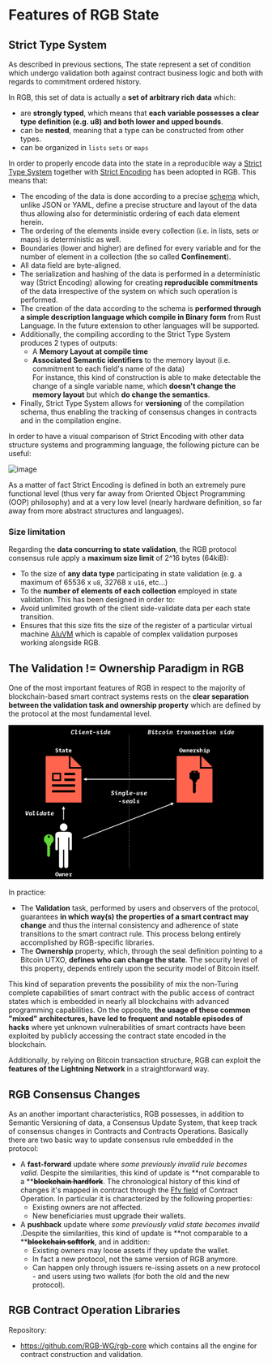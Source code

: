 # Features of RGB State

## Strict Type System

As described in previous sections, The state represent a set of condition which undergo validation both against contract business logic and both with regards to commitment ordered history.

In RGB, this set of data is actually a **set of arbitrary rich data** which:

* are **strongly typed**, which means that **each variable possesses a clear type definition (e.g. u8) and both lower and upped bounds**.
* can be **nested**, meaning that a type can be constructed from other types.
* can be organized in `lists` `sets` or `maps`

In order to properly encode data into the state in a reproducible way a [Strict Type System](https://www.strict-types.org/) together with [Strict Encoding](https://github.com/rust-amplify/rust-amplify) has been adopted in RGB. This means that:

* The encoding of the data is done according to a precise [schema](features-of-rgb-state.md#terminilogy/glossary.md#schema) which, unlike JSON or YAML, define a precise structure and layout of the data thus allowing also for deterministic ordering of each data element herein.
* The ordering of the elements inside every collection (i.e. in lists, sets or maps) is deterministic as well.
* Boundaries (lower and higher) are defined for every variable and for the number of element in a collection (the so called **Confinement**).
* All data field are byte-aligned.
* The serialization and hashing of the data is performed in a deterministic way (Strict Encoding) allowing for creating **reproducible commitments** of the data irrespective of the system on which such operation is performed.
* The creation of the data according to the schema is **performed through a simple description language which compile in Binary form** from Rust Language. In the future extension to other languages will be supported.
* Additionally, the compiling according to the Strict Type System produces 2 types of outputs:
  * A **Memory Layout at compile time**
  * **Associated Semantic identifiers** to the memory layout (i.e. commitment to each field's name of the data)\
    For instance, this kind of construction is able to make detectable the change of a single variable name, which **doesn't change the memory layout** but which **do change the semantics**.
* Finally, Strict Type System allows for **versioning** of the compilation schema, thus enabling the tracking of consensus changes in contracts and in the compilation engine.

In order to have a visual comparison of Strict Encoding with other data structure systems and programming language, the following picture can be useful:

![image](https://github.com/parsevalbtc/RGB-Documentation/assets/74722637/d5a1d267-f673-4154-a3d6-3de38b2491a3)

As a matter of fact Strict Encoding is defined in both an extremely pure functional level (thus very far away from Oriented Object Programming (OOP) philosophy) and at a very low level (nearly hardware definition, so far away from more abstract structures and languages).

### Size limitation

Regarding the **data concurring to state validation**, the RGB protocol consensus rule apply a **maximum size limit** of 2^16 bytes (64kiB):

* To the size of **any data type** participating in state validation (e.g. a maximum of 65536 x `u8`, 32768 x `u16`, etc...)
* To the **number of elements of each collection** employed in state validation. This has been designed in order to:
* Avoid unlimited growth of the client side-validate data per each state transition.
* Ensures that this size fits the size of the register of a particular virtual machine [AluVM](state-transitions.md) which is capable of complex validation purposes working alongside RGB.

## The Validation != Ownership Paradigm in RGB

One of the most important features of RGB in respect to the majority of blockchain-based smart contract systems rests on the **clear separation between the validation task and ownership property** which are defined by the protocol at the most fundamental level.

![](../.gitbook/assets/validation-ownership-1.png)

In practice:

* The **Validation** task, performed by users and observers of the protocol, guarantees **in which way(s) the properties of a smart contract may change** and thus the internal consistency and adherence of state transitions to the smart contract rule. This process belong entirely accomplished by RGB-specific libraries.
* The **Ownership** property, which, through the seal definition pointing to a Bitcoin UTXO, **defines who can change the state**. The security level of this property, depends entirely upon the security model of Bitcoin itself.

This kind of separation prevents the possibility of mix the non-Turing complete capabilities of smart contract with the public access of contract states which is embedded in nearly all blockchains with advanced programming capabilities. On the opposite, **the usage of these common "mixed" architectures, have led to frequent and notable episodes of hacks** where yet unknown vulnerabilities of smart contracts have been exploited by publicly accessing the contract state encoded in the blockchain.

Additionally, by relying on Bitcoin transaction structure, RGB can exploit the **features of the Lightning Network** in a straightforward way.

## RGB Consensus Changes

As an another important characteristics, RGB possesses, in addition to Semantic Versioning of data, a Consensus Update System, that keep track of consensus changes in Contracts and Contracts Operations. Basically there are two basic way to update consensus rule embedded in the protocol:

* A **fast-forward** update where _some previously invalid rule becomes valid_. Despite the similarities, this kind of update is **not comparable to a **~~**blockchain hardfork**~~. The chronological history of this kind of changes it's mapped in contract through the [Ffv field](features-of-rgb-state.md#components-of-a-contract-operation) of Contract Operation. In particular it is characterized by the following properties:
  * Existing owners are not affected.
  * New beneficiaries must upgrade their wallets.
* A **pushback** update where _some previously valid state becomes invalid_ .Despite the similarities, this kind of update is **not comparable to a **~~**blockchain softfork**~~, and in addition:
  * Existing owners may loose assets if they update the wallet.
  * In fact a new protocol, not the same version of RGB anymore.
  * Can happen only through issuers re-issing assets on a new protocol - and users using two wallets (for both the old and the new protocol).

## RGB Contract Operation Libraries

Repository:

* https://github.com/RGB-WG/rgb-core which contains all the engine for contract construction and validation.
